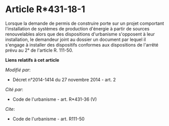 # Article R*431-18-1

Lorsque la demande de permis de construire porte sur un projet comportant l'installation de systèmes de production d'énergie
à partir de sources renouvelables alors que des dispositions d'urbanisme s'opposent à leur installation, le demandeur joint
au dossier un document par lequel il s'engage à installer des dispositifs conformes aux dispositions de l'arrêté prévu au 2°
de l'article R. 111-50.

**Liens relatifs à cet article**

_Modifié par_:

  - Décret n°2014-1414 du 27 novembre 2014 - art. 2

_Cité par_:

  - Code de l'urbanisme - art. R*431-36 (V)

_Cite_:

  - Code de l'urbanisme - art. R111-50
